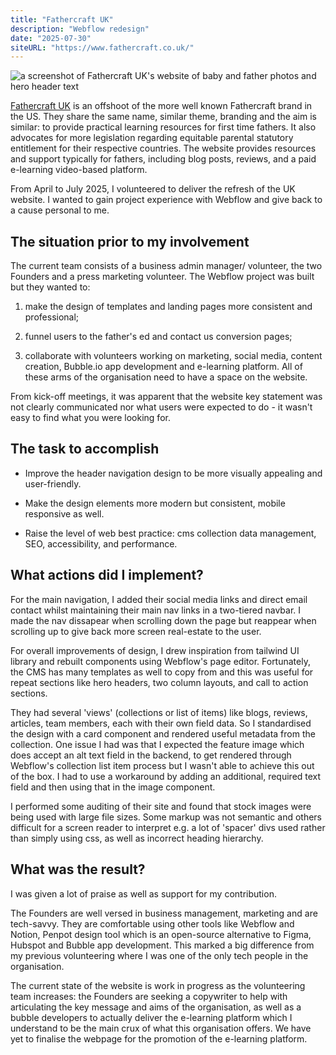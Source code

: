 ```yaml
---
title: "Fathercraft UK"
description: "Webflow redesign"
date: "2025-07-30"
siteURL: "https://www.fathercraft.co.uk/"
---
```


![a screenshot of Fathercraft UK's website of baby and father photos and hero header text](/fathercraftuk_placeholder.webp)


[Fathercraft UK](https://www.fathercraft.co.uk/) is an offshoot of the more well known Fathercraft brand in the US. They share the same name, similar theme, branding and the aim is similar: to provide practical learning resources for first time fathers. It also  advocates for more legislation regarding equitable parental statutory entitlement for their respective countries. The website provides resources and support typically for  fathers, including blog posts, reviews, and a paid e-learning video-based platform.

From April to July 2025, I volunteered to deliver the refresh of the UK website. I wanted to gain project experience with Webflow and give back to a cause personal to me.

## The situation prior to my involvement

The current team consists of a business admin manager/ volunteer, the two Founders and a press marketing volunteer. The Webflow project was built but they wanted to:

1. make the design of templates and landing pages more consistent and professional;
    
2. funnel users to the father's ed and contact us conversion pages;
    
3. collaborate with volunteers working on marketing, social media, content creation, Bubble.io app development and e-learning platform. All of these arms of the organisation need to have a space on the website.


From kick-off meetings, it was apparent that the website key statement was not clearly communicated nor what users were expected to do - it wasn't easy to find what you were looking for.

## The task to accomplish

* Improve the header navigation design to be more visually appealing and user-friendly.

* Make the design elements more modern but consistent, mobile responsive as well.

* Raise the level of web best practice: cms collection data management, SEO, accessibility, and performance.

## What actions did I implement?

For the main navigation, I added their social media links and direct email contact whilst maintaining their main nav links in a two-tiered navbar. I made the nav dissapear when scrolling down the page but reappear when scrolling up to give back more screen real-estate to the user.

For overall improvements of design, I drew inspiration from tailwind UI library and rebuilt components using Webflow's page editor. Fortunately, the CMS has many templates as well to copy from and this was useful for repeat sections like hero headers, two column layouts, and call to action sections. 

They had several 'views' (collections or list of items) like blogs, reviews, articles, team members, each with their own field data. So I standardised the design with a card component  and rendered useful metadata from the collection. One issue I had was that I expected the feature image which does accept an alt text field in the backend, to get rendered through Webflow's collection list item process but I wasn't able to achieve this out of the box. I had to use a workaround by adding an additional, required text field and then using that in the image component.

I performed some auditing of their site and  found that stock images were being used with large file sizes. Some markup was not semantic and others difficult for a screen reader to interpret e.g. a lot of 'spacer' divs used rather than simply using css, as well as incorrect heading hierarchy.

## What was the result?

I was given a lot of praise as well as support for my contribution.

The Founders are well versed in business management, marketing and are tech-savvy. They are comfortable using other tools like Webflow and Notion, Penpot design tool which is an open-source alternative to Figma, Hubspot and Bubble app development. This marked a big difference from my previous volunteering where I was one of the only tech people in the organisation.

The current state of the website is work in progress as the volunteering team increases: the Founders are seeking a copywriter to help with articulating the key message and aims of the organisation, as well as a bubble developers to actually deliver the e-learning platform which I understand to be the main crux of what this organisation offers. We have yet to finalise the webpage for the promotion of the e-learning platform.